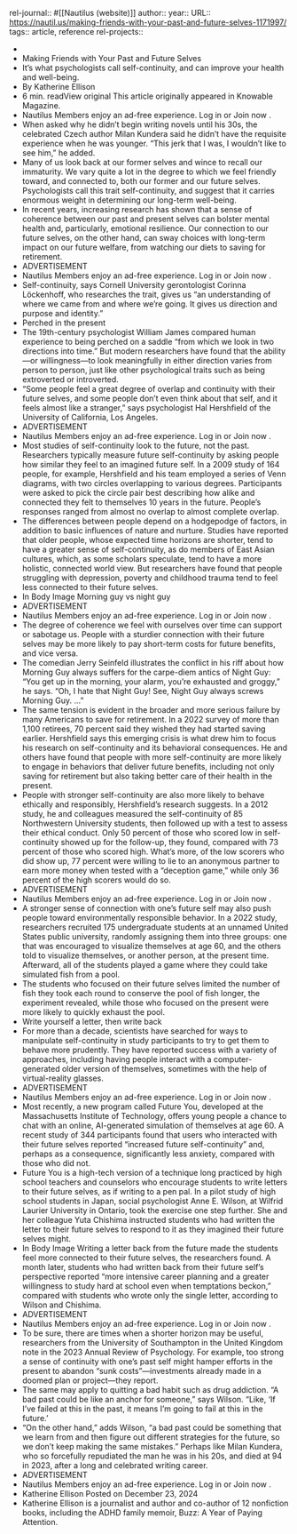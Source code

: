 rel-journal:: #[[Nautilus (website)]]
author::
year::
URL:: https://nautil.us/making-friends-with-your-past-and-future-selves-1171997/
tags:: article, reference
rel-projects::

-
- Making Friends with Your Past and Future Selves
- It’s what psychologists call self-continuity, and can improve your health and well-being.
- By Katherine Ellison
- 6 min. readView original
  This article originally appeared in  Knowable Magazine.
- Nautilus Members enjoy an ad-free experience. Log in or Join now .
- When asked why he didn’t begin writing novels until his 30s, the celebrated Czech author Milan Kundera said he didn’t have the requisite experience when he was younger. “This jerk that I was, I wouldn’t like to see him,” he added.
- Many of us look back at our former selves and wince to recall our immaturity. We vary quite a lot in the degree to which we feel friendly toward, and connected to, both our former and our future selves. Psychologists call this trait self-continuity, and suggest that it carries enormous weight in determining our long-term well-being.
- In recent years, increasing research has shown that a sense of coherence between our past and present selves can bolster mental health and, particularly, emotional resilience. Our connection to our future selves, on the other hand, can sway choices with long-term impact on our future welfare, from watching our diets to saving for retirement.
- ADVERTISEMENT
- Nautilus Members enjoy an ad-free experience. Log in or Join now .
- Self-continuity, says Cornell University gerontologist Corinna Löckenhoff, who researches the trait, gives us “an understanding of where we came from and where we’re going. It gives us direction and purpose and identity.”
- Perched in the present
- The 19th-century psychologist William James compared human experience to being perched on a saddle “from which we look in two directions into time.” But modern researchers have found that the ability—or willingness—to look meaningfully in either direction varies from person to person, just like other psychological traits such as being extroverted or introverted.
- “Some people feel a great degree of overlap and continuity with their future selves, and some people don’t even think about that self, and it feels almost like a stranger,” says psychologist Hal Hershfield of the University of California, Los Angeles.
- ADVERTISEMENT
- Nautilus Members enjoy an ad-free experience. Log in or Join now .
- Most studies of self-continuity look to the future, not the past. Researchers typically measure future self-continuity by asking people how similar they feel to an imagined future self. In a 2009 study of 164 people, for example, Hershfield and his team employed a series of Venn diagrams, with two circles overlapping to various degrees. Participants were asked to pick the circle pair best describing how alike and connected they felt to themselves 10 years in the future. People’s responses ranged from almost no overlap to almost complete overlap.
- The differences between people depend on a hodgepodge of factors, in addition to basic influences of nature and nurture. Studies have reported that older people, whose expected time horizons are shorter, tend to have a greater sense of self-continuity, as do members of East Asian cultures, which, as some scholars speculate, tend to have a more holistic, connected world view. But researchers have found that people struggling with depression, poverty and childhood trauma tend to feel less connected to their future selves.
- In Body Image
  Morning guy vs night guy
- ADVERTISEMENT
- Nautilus Members enjoy an ad-free experience. Log in or Join now .
- The degree of coherence we feel with ourselves over time can support or sabotage us. People with a sturdier connection with their future selves may be more likely to pay short-term costs for future benefits, and vice versa.
- The comedian Jerry Seinfeld illustrates the conflict in his riff about how Morning Guy always suffers for the carpe-diem antics of Night Guy: “You get up in the morning, your alarm, you’re exhausted and groggy,” he says. “Oh, I hate that Night Guy! See, Night Guy always screws Morning Guy. …”
- The same tension is evident in the broader and more serious failure by many Americans to save for retirement. In a 2022 survey of more than 1,100 retirees, 70 percent said they wished they had started saving earlier. Hershfield says this emerging crisis is what drew him to focus his research on self-continuity and its behavioral consequences. He and others have found that people with more self-continuity are more likely to engage in behaviors that deliver future benefits, including not only saving for retirement but also taking better care of their health in the present.
- People with stronger self-continuity are also more likely to behave ethically and responsibly, Hershfield’s research suggests. In a 2012 study, he and colleagues measured the self-continuity of 85 Northwestern University students, then followed up with a test to assess their ethical conduct. Only 50 percent of those who scored low in self-continuity showed up for the follow-up, they found, compared with 73 percent of those who scored high. What’s more, of the low scorers who did show up, 77 percent were willing to lie to an anonymous partner to earn more money when tested with a “deception game,” while only 36 percent of the high scorers would do so.
- ADVERTISEMENT
- Nautilus Members enjoy an ad-free experience. Log in or Join now .
- A stronger sense of connection with one’s future self may also push people toward environmentally responsible behavior. In a 2022 study, researchers recruited 175 undergraduate students at an unnamed United States public university, randomly assigning them into three groups: one that was encouraged to visualize themselves at age 60, and the others told to visualize themselves, or another person, at the present time. Afterward, all of the students played a game where they could take simulated fish from a pool.
- The students who focused on their future selves limited the number of fish they took each round to conserve the pool of fish longer, the experiment revealed, while those who focused on the present were more likely to quickly exhaust the pool.
- Write yourself a letter, then write back
- For more than a decade, scientists have searched for ways to manipulate self-continuity in study participants to try to get them to behave more prudently. They have reported success with a variety of approaches, including having people interact with a computer-generated older version of themselves, sometimes with the help of virtual-reality glasses.
- ADVERTISEMENT
- Nautilus Members enjoy an ad-free experience. Log in or Join now .
- Most recently, a new program called Future You, developed at the Massachusetts Institute of Technology, offers young people a chance to chat with an online, AI-generated simulation of themselves at age 60. A recent study of 344 participants found that users who interacted with their future selves reported “increased future self-continuity” and, perhaps as a consequence, significantly less anxiety, compared with those who did not.
- Future You is a high-tech version of a technique long practiced by high school teachers and counselors who encourage students to write letters to their future selves, as if writing to a pen pal. In a pilot study of high school students in Japan, social psychologist Anne E. Wilson, at Wilfrid Laurier University in Ontario, took the exercise one step further. She and her colleague Yuta Chishima instructed students who had written the letter to their future selves to respond to it as they imagined their future selves might.
- In Body Image
  Writing a letter back from the future made the students feel more connected to their future selves, the researchers found. A month later, students who had written back from their future self’s perspective reported “more intensive career planning and a greater willingness to study hard at school even when temptations beckon,” compared with students who wrote only the single letter, according to Wilson and Chishima.
- ADVERTISEMENT
- Nautilus Members enjoy an ad-free experience. Log in or Join now .
- To be sure, there are times when a shorter horizon may be useful, researchers from the University of Southampton in the United Kingdom note in the 2023 Annual Review of Psychology. For example, too strong a sense of continuity with one’s past self might hamper efforts in the present to abandon “sunk costs”—investments already made in a doomed plan or project—they report.
- The same may apply to quitting a bad habit such as drug addiction. “A bad past could be like an anchor for someone,” says Wilson. “Like, ‘If I’ve failed at this in the past, it means I’m going to fail at this in the future.’
- “On the other hand,” adds Wilson, “a bad past could be something that we learn from and then figure out different strategies for the future, so we don’t keep making the same mistakes.” Perhaps like Milan Kundera, who so forcefully repudiated the man he was in his 20s, and died at 94 in 2023, after a long and celebrated writing career.
- ADVERTISEMENT
- Nautilus Members enjoy an ad-free experience. Log in or Join now .
- Katherine Ellison
  Posted on December 23, 2024
- Katherine Ellison is a journalist and author and co-author of 12 nonfiction books, including the ADHD family memoir, Buzz: A Year of Paying Attention.
